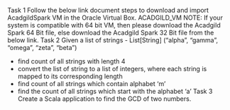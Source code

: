 Task 1
Follow the below link document steps to download and import AcadgildSpark VM in the Oracle Virtual
Box.
ACADGILD_VM
NOTE: If your system is compatible with 64 bit VM, then please download the Acadgild Spark 64 Bit file,
else download the Acadgild Spark 32 Bit file from the below link.
Task 2
Given a list of strings - List[String] (“alpha”, “gamma”, “omega”, “zeta”, “beta”)
- find count of all strings with length 4
- convert the list of string to a list of integers, where each string is mapped to its
corresponding length
- find count of all strings which contain alphabet ‘m’
- find the count of all strings which start with the alphabet ‘a’
Task 3
Create a Scala application to find the GCD of two numbers.
